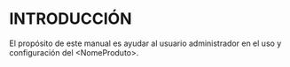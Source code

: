 # INTRODUCCIÓN

El propósito de este manual es ayudar al usuario administrador en el uso y configuración del \<NomeProduto>.
